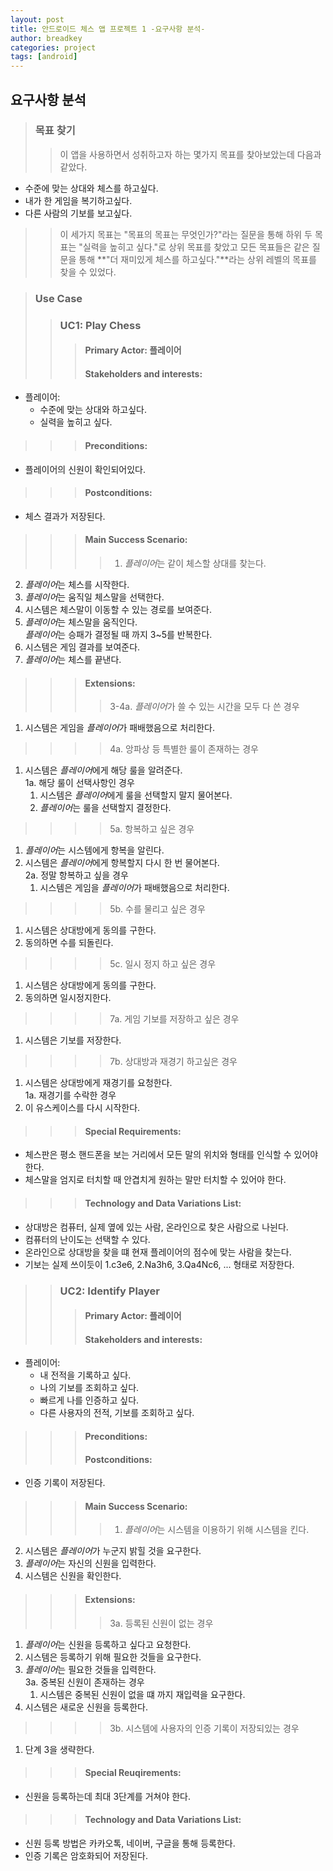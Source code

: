 ```yaml
---
layout: post
title: 안드로이드 체스 앱 프로젝트 1 -요구사항 분석-
author: breadkey
categories: project
tags: [android]
---
```

## 요구사항 분석
> ### 목표 찾기
>> 이 앱을 사용하면서 성취하고자 하는 몇가지 목표를 찾아보았는데 다음과 같았다.
- 수준에 맞는 상대와 체스를 하고싶다.
- 내가 한 게임을 복기하고싶다.
- 다른 사람의 기보를 보고싶다.

>> 이 세가지 목표는 "목표의 목표는 무엇인가?"라는 질문을 통해 하위 두 목표는 "실력을 높히고 싶다."로 상위 목표를 찾았고 모든 목표들은 같은 질문을 통해 **"더 재미있게 체스를 하고싶다."**라는 상위 레벨의 목표를 찾을 수 있었다.

> ### Use Case
>> ### UC1: Play Chess
>>> #### Primary Actor: 플레이어
>>> #### Stakeholders and interests:
- 플레이어: 
	- 수준에 맞는 상대와 하고싶다.
	- 실력을 높히고 싶다.

>>> #### Preconditions:
- 플레이어의 신원이 확인되어있다.

>>> #### Postconditions:
- 체스 결과가 저장된다.

>>> #### Main Success Scenario:
>>>> 1. *플레이어*는 같이 체스할 상대를 찾는다.
2. *플레이어*는 체스를 시작한다.
3. *플레이어*는 움직일 체스말을 선택한다.
4. 시스템은 체스말이 이동할 수 있는 경로를 보여준다.
5. *플레이어*는 체스말을 움직인다.  
*플레이어*는 승패가 결정될 때 까지 3~5를 반복한다.
6. 시스템은 게임 결과를 보여준다.
7. *플레이어*는 체스를 끝낸다.

>>> #### Extensions:
>>>> 3-4a. *플레이어*가 쓸 수 있는 시간을 모두 다 쓴 경우
1. 시스템은 게임을 *플레이어*가 패배했음으로 처리한다.

>>>> 4a. 앙파상 등 특별한 룰이 존재하는 경우
1. 시스템은 *플레이어*에게 해당 룰을 알려준다.  
    1a. 해당 룰이 선택사항인 경우
    1. 시스템은 *플레이어*에게 룰을 선택할지 말지 물어본다.
    2. *플레이어*는 룰을 선택할지 결정한다.  

>>>> 5a. 항복하고 싶은 경우
1. *플레이어*는 시스템에게 항복을 알린다.
2. 시스템은 *플레이어*에게 항복할지 다시 한 번 물어본다.  
    2a. 정말 항복하고 싶을 경우
    1. 시스템은 게임을 *플레이어*가 패배했음으로 처리한다.

>>>> 5b. 수를 물리고 싶은 경우
1. 시스템은 상대방에게 동의를 구한다.
2. 동의하면 수를 되돌린다.

>>>> 5c. 일시 정지 하고 싶은 경우
1. 시스템은 상대방에게 동의를 구한다.
2. 동의하면 일시정지한다. 

>>>> 7a. 게임 기보를 저장하고 싶은 경우
1. 시스템은 기보를 저장한다.

>>>> 7b. 상대방과 재경기 하고싶은 경우
1. 시스템은 상대방에게 재경기를 요청한다.  
    1a. 재경기를 수락한 경우
1. 이 유스케이스를 다시 시작한다.

>>> #### Special Requirements:
- 체스판은 평소 핸드폰을 보는 거리에서 모든 말의 위치와 형태를 인식할 수 있어야 한다.
- 체스말을 엄지로 터치할 때 안겹치게 원하는 말만 터치할 수 있어야 한다.

>>> #### Technology and Data Variations List:
- 상대방은 컴퓨터, 실제 옆에 있는 사람, 온라인으로 찾은 사람으로 나뉜다.
- 컴퓨터의 난이도는 선택할 수 있다.
- 온라인으로 상대방을 찾을 떄 현재 플레이어의 점수에 맞는 사람을 찾는다.
- 기보는 실제 쓰이듯이 1.c3e6, 2.Na3h6, 3.Qa4Nc6, ... 형태로 저장한다.

>> ### UC2: Identify Player
>>> #### Primary Actor: 플레이어
>>> #### Stakeholders and interests:
- 플레이어:
	- 내 전적을 기록하고 싶다.
	- 나의 기보를 조회하고 싶다.
	- 빠르게 나를 인증하고 싶다.
	- 다른 사용자의 전적, 기보를 조회하고 싶다.

>>> #### Preconditions:
>>> #### Postconditions:
- 인증 기록이 저장된다.

>>> #### Main Success Scenario:
>>>> 1. *플레이어*는 시스템을 이용하기 위해 시스템을 킨다.
2. 시스템은 *플레이어*가 누군지 밝힐 것을 요구한다.
3. *플레이어*는 자신의 신원을 입력한다.
4. 시스템은 신원을 확인한다.

>>> #### Extensions:
>>>> 3a. 등록된 신원이 없는 경우
1. *플레이어*는 신원을 등록하고 싶다고 요청한다.
2. 시스템은 등록하기 위해 필요한 것들을 요구한다.
3. *플레이어*는 필요한 것들을 입력한다.  
    3a. 중복된 신원이 존재하는 경우
    1. 시스템은 중복된 신원이 없을 떄 까지 재입력을 요구한다.
4. 시스템은 새로운 신원을 등록한다.

>>>> 3b. 시스템에 사용자의 인증 기록이 저장되있는 경우
1. 단계 3을 생략한다.

>>> #### Special Reuqirements:
- 신원을 등록하는데 최대 3단계를 거쳐야 한다.

>>> #### Technology and Data Variations List:
- 신원 등록 방법은 카카오톡, 네이버, 구글을 통해 등록한다.
- 인증 기록은 암호화되어 저장된다.